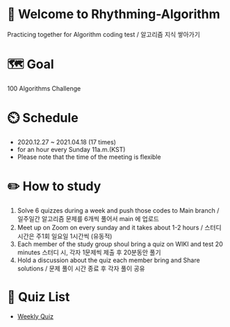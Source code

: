 # 👋 Welcome to Rhythming-Algorithm
Practicing together for Algorithm coding test / 알고리즘 지식 쌓아가기

# 🗺️ Goal
100 Algorithms Challenge

# ⏲️ Schedule 
- 2020.12.27 ~ 2021.04.18 (17 times)
- for an hour every Sunday 11a.m.(KST)
- Please note that the time of the meeting is flexible

# ✏️ How to study
1. Solve 6 quizzes during a week and push those codes to Main branch / 일주일간 알고리즘 문제를 6개씩 풀어서 main 에 업로드
1. Meet up on Zoom on every sunday and it takes about 1-2 hours / 스터디 시간은 주1회 일요일 1시간씩 (유동적)
1. Each member of the study group shoul bring a quiz on WIKI and test 20 minutes 스터디 시, 각자 1문제씩 제출 후 20분동안 풀기
1. Hold a discussion about the quiz each member bring and Share solutions / 문제 풀이 시간 종료 후 각자 풀이 공유

# 📜 Quiz List
- [Weekly Quiz](https://github.com/beyondAwesomeDev/Rhythming-Algorithm/wiki/Weekly-Quiz)
